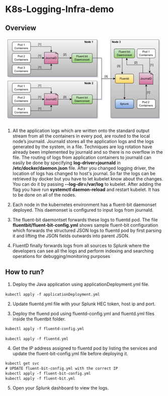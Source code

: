 # K8s-Logging-Infra-demo

## Overview
<p align= "center">
<img src="logsForwarder.png"><br>
</p>

1. All the application logs which are written onto the standard output stream from all the
   containers in every pod, are routed to the local node’s journald. Journald stores all the
   application logs and the logs generated by the system, in a file. Techniques are log rotation
   have already been implemented by journald and so there is no overflow in the file. The routing of logs
   from application containers to journald can easily be done by specifying **log-driver=journald** in
   **/etc/docker/daemon.json** file. After you changed logging driver, the location of logs has changed to host's journal. 
   So far the logs can be retrieved by docker but you have to let kubelet know about the changes.
   You can do it by passing **--log-dir=/var/log** to kubelet. After adding the flag you have run 
   **systemctl daemon-reload** and restart kubelet. It has to be done on all of the nodes.

2. Each node in the kubernetes environment has a fluent-bit daemonset deployed. This
   daemonset is configured to input logs from journald.
3. The fluent-bit daemontset forwards these logs to fluentd pod. The file **fluentbit/fluent-bit-config.yml**
   shows sample fluent-bit configuration which forwards the structured JSON logs to fluentd
   pod by first parsing it and lifting the JSON fields outwards into parent JSON.
4. FluentD finally forwards logs from all sources to Splunk where the developers can see
   all the logs and perform indexing and searching operations for debugging/monitoring
   purposes
   
## How to run?

1. Deploy the Java application using applicationDeployment.yml file.

``
kubectl apply -f applicationDeployment.yml
``

2. Update fluentd.yml file with your Splunk HEC token, host ip and port. 

3. Deploy the fluend pod using fluentd-config.yml and fluentd.yml files inside the fluentbit folder.

````
kubectl apply -f fluentd-config.yml

kubectl apply -f fluentd.yml
````

4. Get the IP address assigned to fluentd pod by listing the services and 
   update the fluent-bit-config.yml file before deploying it.

````
kubectl get svc
# UPDATE fluent-bit-config.yml with the correct IP
kubectl apply -f fluent-bit-config.yml
kubectl apply -f fluent-bit.yml
````

5. Open your Splunk dashboard to view the logs. 